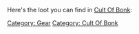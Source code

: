 Here's the loot you can find in [Cult Of
Bonk](:Category:Cult_Of_Bonk "wikilink"):

[Category: Gear](Category:_Gear "wikilink") [Category: Cult Of
Bonk](Category:_Cult_Of_Bonk "wikilink")
